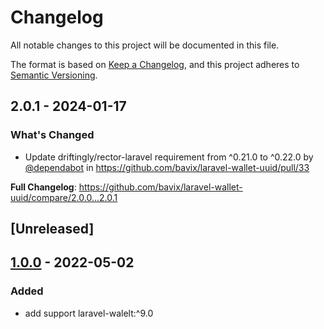 # Changelog

All notable changes to this project will be documented in this file.

The format is based on [Keep a Changelog](https://keepachangelog.com/en/1.0.0/),
and this project adheres to [Semantic Versioning](https://semver.org/spec/v2.0.0.html).

## 2.0.1 - 2024-01-17

### What's Changed

* Update driftingly/rector-laravel requirement from ^0.21.0 to ^0.22.0 by [@dependabot](https://github.com/dependabot) in https://github.com/bavix/laravel-wallet-uuid/pull/33

**Full Changelog**: https://github.com/bavix/laravel-wallet-uuid/compare/2.0.0...2.0.1

## [Unreleased]

## [1.0.0](https://github.com/bavix/laravel-wallet-uuid/compare/10f5597f15e56dff9eab4395de99da6565081423...1.0.0) - 2022-05-02

### Added

- add support laravel-walelt:^9.0
